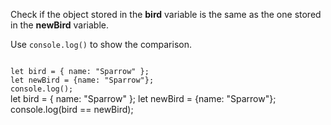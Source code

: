 Check if the object stored
in the **bird** variable is the same
as the one stored in
the **newBird** variable.

Use `console.log()` to
show the comparison.

<Editor type="exercise" lang="javascript">
<code>
let bird = { name: "Sparrow" };
let newBird = {name: "Sparrow"};
console.log();
</code>

<solution>
let bird = { name: "Sparrow" };
let newBird = {name: "Sparrow"};
console.log(bird == newBird);
</solution>
</Editor>
